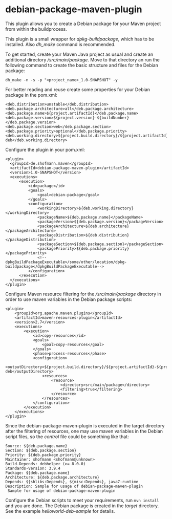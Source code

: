 # debian-package-maven-plugin

This plugin allows you to create a Debian package for your Maven project from within the buildprocess.

This plugin is a small wrapper for _dpkg-buildpackage_, which has to be installed. Also _dh_make_ command is recommended. 

To get started, create your Maven Java project as usual and create an additional directory _/src/main/package_. Move to that directory an run the following command to create the basic structure and files for the Debian package:

`dh_make -n -s -p "<project_name>_1.0-SNAPSHOT" -y`

For better reading and reuse create some properties for your Debian package in the pom.xml:

```
<deb.distribution>unstable</deb.distribution>
<deb.package.architecture>all</deb.package.architecture>
<deb.package.name>${project.artifactId}</deb.package.name>
<deb.package.version>${project.version}-${buildNumber}</deb.package.version>
<deb.package.section>web</deb.package.section>
<deb.package.priority>optional</deb.package.priority>
<deb.working.directory>${project.build.directory}/${project.artifactId}-${project.version}-deb</deb.working.directory>
```

Configure the plugin in your pom.xml:

```
<plugin>
  <groupId>de.shofmann.maven</groupId>
  <artifactId>debian-package-maven-plugin</artifactId>
  <version>1.0-SNAPSHOT</version>
  <executions>
      <execution>
          <id>package</id>
          <goals>
              <goal>debian-package</goal>
          </goals>                                       
          <configuration>
              <workingDirectory>${deb.working.directory}</workingDirectory>
              <packageName>${deb.package.name}</packageName>
              <packageVersion>${deb.package.version}</packageVersion>
              <packageArchitecture>${deb.architecture}</packageArchitecture>
              <packageDistribution>${deb.distribution}</packageDistribution>
              <packageSection>${deb.package.section}</packageSection>
              <packagePriority>${deb.package.priority}</packagePriority>
              <!--dpkgBuildPackageExecutable>/some/other/location/dpkg-buildpackage</dpkgBuildPackageExecutable-->
          </configuration>
      </execution> 
  </executions>                
</plugin>
```

Configure Maven resource filtering for the _/src/main/package_ directory in order to use maven variables in the Debian package scripts:

```
<plugin>
    <groupId>org.apache.maven.plugins</groupId>
    <artifactId>maven-resources-plugin</artifactId>
    <version>2.7</version>	
    <executions>
        <execution>
            <id>copy-resources</id>
            <goals>
                <goal>copy-resources</goal>
            </goals>
            <phase>process-resources</phase>
            <configuration>
                <outputDirectory>${project.build.directory}/${project.artifactId}-${project.version}-deb</outputDirectory>
                <resources>
                    <resource>
                        <directory>src/main/package</directory>
                        <filtering>true</filtering>
                    </resource>
                </resources>
            </configuration>
        </execution>
    </executions>
</plugin>
```

Since the debian-package-maven-plugin is executed in the target directory after the filtering of resources, one may use maven variables in the Debian script files, so the _control_ file could be something like that:

```
Source: ${deb.package.name}
Section: ${deb.package.section}
Priority: ${deb.package.priority}
Maintainer: shofmann <shofmann@unknown>
Build-Depends: debhelper (>= 8.0.0)
Standards-Version: 3.9.4
Package: ${deb.package.name}
Architecture: ${deb.package.architecture}
Depends: ${shlibs:Depends}, ${misc:Depends}, java7-runtime
Description: Sample for usage of debian-package-maven-plugin
 Sample for usage of debian-package-maven-plugin
```

Configure the Debian scripts to meet your requirements, run `mvn install` and you are done. The Debian package is created in the _target_ directory. See the example _helloworld-deb-sample_ for details.
